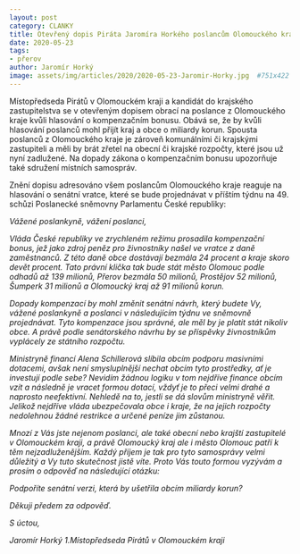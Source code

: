 ```yaml
---
layout: post
category: CLANKY
title: Otevřený dopis Piráta Jaromíra Horkého poslancům Olomouckého kraje
date: 2020-05-23
tags: 
- přerov
author: Jaromír Horký
image: assets/img/articles/2020/2020-05-23-Jaromir-Horky.jpg  #751x422 pixelu
---
```

Místopředseda Pirátů v Olomouckém kraji a kandidát do krajského zastupitelstva se v otevřeným dopisem obrací na poslance z Olomouckého kraje kvůli hlasování o kompenzačním bonusu. Obává se, že by kvůli hlasování poslanců mohl přijít kraj a obce o miliardy korun. Spousta poslanců z Olomouckého kraje je zároveň komunálními či krajskými zastupiteli a měli by brát zřetel na obecní či krajské rozpočty, které jsou už nyní zadlužené. Na dopady zákona o kompenzačním bonusu upozorňuje také sdružení místních samospráv.
     
Znění dopisu adresováno všem poslancům Olomouckého kraje reaguje na hlasování o senátní vratce, které se bude projednávat v příštím týdnu na 49. schůzi Poslanecké sněmovny Parlamentu České republiky:
 
*Vážené poslankyně, vážení poslanci,*

*Vláda České republiky ve zrychleném režimu prosadila kompenzační bonus, jež jako zdroj peněz pro živnostníky našel ve vratce z daně zaměstnanců. Z této daně obce dostávají bezmála 24 procent a kraje skoro devět procent. Tato právní klička tak bude stát město Olomouc podle odhadů až 139 milionů, Přerov bezmála 50 milionů, Prostějov 52 milionů, Šumperk 31 milionů a Olomoucký kraj až 91 milionů korun.*

*Dopady kompenzací by mohl změnit senátní návrh, který budete Vy, vážené poslankyně a poslanci v následujícím týdnu ve sněmovně projednávat. Tyto kompenzace jsou správné, ale měl by je platit stát nikoliv obce. A právě podle senátorského návrhu by se příspěvky živnostníkům vyplácely ze státního rozpočtu.*

*Ministryně financí Alena Schillerová slíbila obcím podporu masivními dotacemi, avšak není smysluplnější nechat obcím tyto prostředky, ať je investují podle sebe? Nevidím žádnou logiku v tom nejdříve finance obcím vzít a následně je vracet formou dotací, vždyť je to přeci velmi drahé a naprosto neefektivní. Nehledě na to, jestli se dá slovům ministryně věřit. Jelikož nejdříve vláda ubezpečovala obce i kraje, že na jejich rozpočty nedolehnou žádné restrikce a určené peníze jim zůstanou.*

*Mnozí z Vás jste nejenom poslanci, ale také obecní nebo krajští zastupitelé v Olomouckém kraji, a právě Olomoucký kraj ale i město Olomouc patří k těm nejzadluženějším. Každý příjem je tak pro tyto samosprávy velmi důležitý a Vy tuto skutečnost jistě víte. Proto Vás touto formou vyzývám a prosím o odpověď na následující otázku:*

*Podpoříte senátní verzi, která by ušetřila obcím miliardy korun?*

*Děkuji předem za odpověď.*

*S úctou,*

*Jaromír Horký*
*1.Místopředseda Pirátů v Olomouckém kraji*
